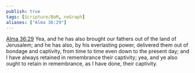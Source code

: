 ```yaml
---
publish: true
tags: [Scripture/BoM, noGraph]
aliases: ["Alma 36:29"]
---
```

[Alma 36:29](https://churchofjesuschrist.org/study/scriptures/bofm/alma/36?lang=eng&id=p29#p29) Yea, and he has also brought our fathers out of the land of Jerusalem; and he has also, by his everlasting power, delivered them out of bondage and captivity, from time to time even down to the present day; and I have always retained in remembrance their captivity; yea, and ye also ought to retain in remembrance, as I have done, their captivity.
